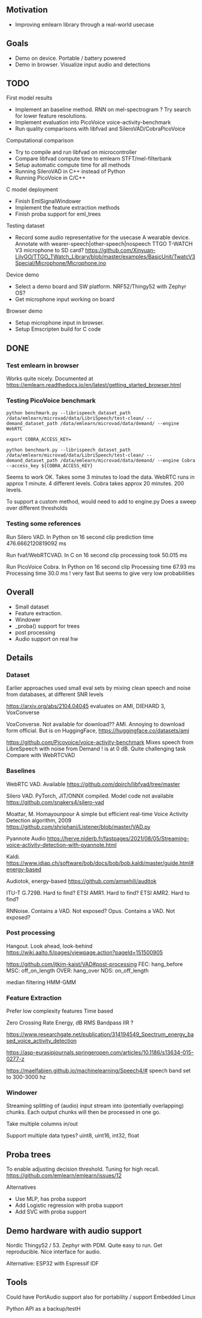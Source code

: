 
## Motivation
- Improving emlearn library through a real-world usecase

## Goals

- Demo on device. Portable / battery powered
- Demo in browser. Visualize input audio and detections

## TODO

First model results

- Implement an baseline method. RNN on mel-spectrogram ?
Try search for lower feature resolutions.
- Implement evaluation into PicoVoice voice-activity-benchmark
- Run quality comparisons with libfvad and SileroVAD/CobraPicoVoice

Computational comparison

- Try to compile and run libfvad on microcontroller
- Compare libfvad compute time to emlearn STFT/mel-filterbank
- Setup automatic compute time for all methods
- Running SileroVAD in C++ instead of Python
- Running PicoVoice in C/C++

C model deployment

- Finish EmlSignalWindower
- Implement the feature extraction methods
- Finish proba support for eml_trees

Testing dataset

- Record some audio representative for the usecase
A wearable device.
Annotate with wearer-speech|other-speech|nospeech
TTGO T-WATCH V3 microphone to SD card?
https://github.com/Xinyuan-LilyGO/TTGO_TWatch_Library/blob/master/examples/BasicUnit/TwatcV3Special/Microphone/Microphone.ino

Device demo

- Select a demo board and SW platform.
NRF52/Thingy52 with Zephyr OS?
- Get microphone input working on board

Browser demo

- Setup microphone input in browser.
- Setup Emscripten build for C code


## DONE

### Test emlearn in browser

Works quite nicely.
Documented at https://emlearn.readthedocs.io/en/latest/getting_started_browser.html

### Testing PicoVoice benchmark

```
python benchmark.py --librispeech_dataset_path /data/emlearn/microvad/data/LibriSpeech/test-clean/ --demand_dataset_path /data/emlearn/microvad/data/demand/ --engine WebRTC

export COBRA_ACCESS_KEY=

python benchmark.py --librispeech_dataset_path /data/emlearn/microvad/data/LibriSpeech/test-clean/ --demand_dataset_path /data/emlearn/microvad/data/demand/ --engine Cobra --access_key ${COBRA_ACCESS_KEY}
```

Seems to work OK.
Takes some 3 minutes to load the data.
WebRTC runs in approx 1 minute. 4 different levels.
Cobra takes approx 20 minutes. 200 levels.

To support a custom method, would need to add to engine.py
Does a sweep over different thresholds

### Testing some references
Run Silero VAD. In Python on 16 second clip
prediction time 476.6662120819092 ms

Run fvaf/WebRTCVAD. In C on 16 second clip
processing took 50.015 ms

Run PicoVoice Cobra. In Python on 16 second clip
Processing time 67.93 ms
Processing time 30.0 ms
! very fast
But seems to give very low probabilities

## Overall

- Small dataset
- Feature extraction. 
- Windower
- _proba() support for trees
- post processing
- Audio support on real hw

## Details

### Dataset

Earlier approaches used small eval sets by mixing clean speech and noise from databases, at different SNR levels

https://arxiv.org/abs/2104.04045
evaluates on AMI, DIEHARD 3, VoxConverse

VoxConverse. Not available for download??
AMI. Annoying to download form official. But is on HuggingFace,
https://huggingface.co/datasets/ami 

https://github.com/Picovoice/voice-activity-benchmark
Mixes speech from LibreSpeech with noise from Demand
! is at 0 dB. Quite challenging task
Compare with WebRTCVAD 


### Baselines

WebRTC VAD. Available
https://github.com/dpirch/libfvad/tree/master

Silero VAD. PyTorch, JIT/ONNX compiled. Model code not available
https://github.com/snakers4/silero-vad 

Moattar, M. Homayounpour
A simple but efficient real-time Voice Activity Detection algorithm, 2009
https://github.com/shriphani/Listener/blob/master/VAD.py

Pyannote Audio
https://herve.niderb.fr/fastpages/2021/08/05/Streaming-voice-activity-detection-with-pyannote.html

Kaldi.
https://www.idiap.ch/software/bob/docs/bob/bob.kaldi/master/guide.html#energy-based

Audiotok, energy-based
https://github.com/amsehili/auditok

ITU-T G.729B. Hard to find?
ETSI AMR1. Hard to find?
ETSI AMR2. Hard to find?

RNNoise. Contains a VAD. Not exposed?
Opus. Contains a VAD. Not exposed?

### Post processing

Hangout. Look ahead, look-behind
https://wiki.aalto.fi/pages/viewpage.action?pageId=151500905

https://github.com/jtkim-kaist/VAD#post-processing
FEC: hang_before
MSC: off_on_length
OVER: hang_over
NDS: on_off_length

median filtering
HMM-GMM

### Feature Extraction

Prefer low complexity features
Time based

Zero Crossing Rate
Energy, dB RMS
Bandpass IIR ?

https://www.researchgate.net/publication/314194549_Spectrum_energy_based_voice_activity_detection

https://asp-eurasipjournals.springeropen.com/articles/10.1186/s13634-015-0277-z

https://maelfabien.github.io/machinelearning/Speech4/#
speech band set to 300-3000 hz

### Windower

Streaming splitting of (audio) input stream into (potentially overlapping) chunks.
Each output chunks will then be processed in one go. 

Take multiple columns in/out

Support multiple data types?
uint8, uint16, int32, float


## Proba trees

To enable adjusting decision threshold. Tuning for high recall.
https://github.com/emlearn/emlearn/issues/12

Alternatives

- Use MLP, has proba support
- Add Logistic regression with proba support
- Add SVC with proba support

## Demo hardware with audio support

Nordic Thingy52 / 53.
Zephyr with PDM. Quite easy to run. Get reproducible. Nice interface for audio.

Alternative: ESP32 with Espressif IDF

## Tools

Could have PortAudio support also for portability / support Embedded Linux

Python API as a backup/testH
